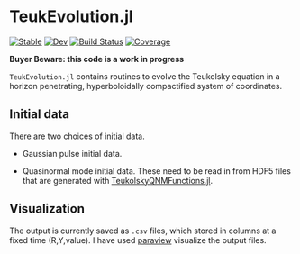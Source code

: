 # TeukEvolution.jl

[![Stable](https://img.shields.io/badge/docs-stable-blue.svg)](https://JLRipley314.github.io/TeukEvolution.jl/stable)
[![Dev](https://img.shields.io/badge/docs-dev-blue.svg)](https://JLRipley314.github.io/TeukEvolution.jl/dev)
[![Build Status](https://github.com/JLRipley314/TeukEvolution.jl/actions/workflows/CI.yml/badge.svg?branch=main)](https://github.com/JLRipley314/TeukEvolution.jl/actions/workflows/CI.yml?query=branch%3Amain)
[![Coverage](https://codecov.io/gh/JLRipley314/TeukEvolution.jl/branch/main/graph/badge.svg)](https://codecov.io/gh/JLRipley314/TeukEvolution.jl)

**Buyer Beware: this code is a work in progress**

`TeukEvolution.jl` contains routines to evolve the Teukolsky equation in
a horizon penetrating, hyperboloidally compactified system of coordinates.

## Initial data

There are two choices of initial data.

* Gaussian pulse initial data.

* Quasinormal mode initial data. These need to be read in from HDF5 files that
are generated with 
[TeukolskyQNMFunctions.jl](https://github.com/JLRipley314/TeukolskyQNMFunctions.jl). 

## Visualization

The output is currently saved as `.csv` files, which stored in columns at
a fixed time (R,Y,value). 
I have used [paraview](https://www.paraview.org/) visualize the output files.
